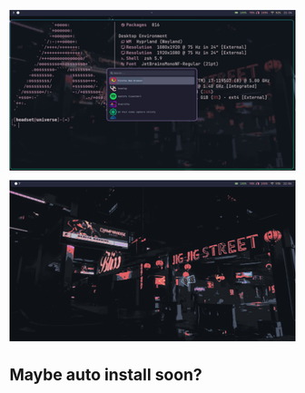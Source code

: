 
![](https://github.com/devHeadset/dotfiles/blob/main/Assets/screenshot.png?raw=true)

![](https://raw.githubusercontent.com/devHeadset/dotfiles/52422bea46442204fdf2ef1aa960063643a003a4/Assets/screenshot2.png)

# Maybe auto install soon?
